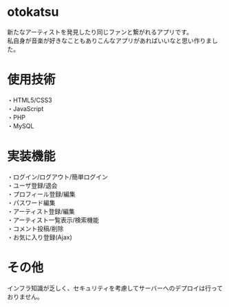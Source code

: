 # otokatsu
新たなアーティストを発見したり同じファンと繋がれるアプリです。<br>
私自身が音楽が好きなこともありこんなアプリがあればいいなと思い作りました。

# 使用技術
・HTML5/CSS3<br>
・JavaScript<br>
・PHP<br>
・MySQL<br>

# 実装機能
・ログイン/ログアウト/簡単ログイン<br>
・ユーザ登録/退会<br>
・プロフィール登録/編集<br>
・パスワード編集<br>
・アーティスト登録/編集<br>
・アーティスト一覧表示/検索機能<br>
・コメント投稿/削除<br>
・お気に入り登録(Ajax)<br>

# その他
インフラ知識が乏しく、セキュリティを考慮してサーバーへのデプロイは行っておりません。
